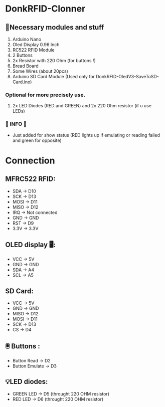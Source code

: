 # DonkRFID-Clonner

## 📝Necessary modules and stuff
1. Arduino Nano
2. Oled Display 0.96 Inch
3. RC522 RFID Module
4. 2 Buttons
5. 2x Resistor with 220 Ohm (for buttons !)
6. Bread Board
7. Some Wires (about 20pcs)
8. Arduino SD Card Module (Used only for DonkRFID-OledV3-SaveToSD-Card.ino) 
### Optional for more precisely use.
1. 2x LED Diodes (RED and GREEN) and 2x 220 Ohm resistor (if u use LEDs)
### 📣 INFO 📣
- Just added for show status (RED lights up if emulating or reading failed and green for opposite)
# Connection

## MFRC522 RFID:
- SDA -> D10
- SCK -> D13
- MOSI -> D11
- MISO -> D12
- IRQ -> Not connected
- GND -> GND
- RST -> D9
- 3.3V -> 3.3V

## OLED display 🖥:
- VCC -> 5V
- GND -> GND
- SDA -> A4
- SCL -> A5

## SD Card:
- VCC -> 5V
- GND -> GND
- MISO -> D12
- MOSI -> D11
- SCK -> D13
- CS -> D4

## 🖲 Buttons :
- Button Read -> D2
- Button Emulate -> D3

## 💡LED diodes:
- GREEN LED -> D5 (throught 220 OHM resistor)
- RED LED -> D6 (throught 220 OHM resistor)
